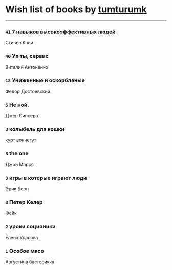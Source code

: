 # Wish list of books by [tumturumk](http://vk.com/id135685382)
---

### `41` 7 навыков высокоэффективных людей
Стивен Кови

### `40` Ух ты, сервис
Виталий Антоненко

### `12` Униженные и оскорбленые
Федор Достоевский

### `5` Не ной.
Джен Синсеро

### `3` колыбель для кошки
курт воннегут

### `3` the one
Джон Маррс

### `3` игры в которые играют люди
Эрик Берн

### `3` Петер Келер
Фейк

### `2` уроки соционики
Елена Удалова

### `1` Особое мясо
Августина бастерикка


